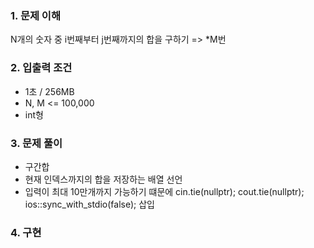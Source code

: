 ### 1. 문제 이해
N개의 숫자 중 i번째부터 j번째까지의 합을 구하기 => *M번

### 2. 입출력 조건
- 1초 / 256MB
- N, M <= 100,000
- int형

### 3. 문제 풀이
- 구간합
- 현재 인덱스까지의 합을 저장하는 배열 선언
- 입력이 최대 10만개까지 가능하기 떄문에 cin.tie(nullptr); cout.tie(nullptr); ios::sync_with_stdio(false); 삽입

### 4. 구현
